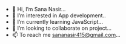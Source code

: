 - 👋 Hi, I’m Sana Nasir...
- 👀 I’m interested in App development..
- 🌱 I’m currently learning JavaScript...
- 💞️ I’m looking to collaborate on project...
- 📫 To reach me sananasir415@gmail.com...
